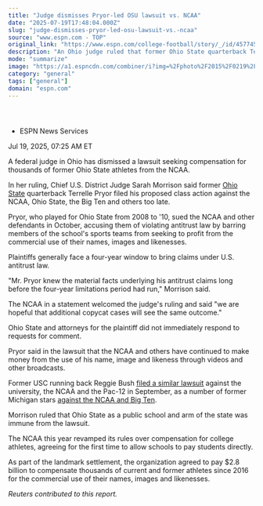 ```yaml
---
title: "Judge dismisses Pryor-led OSU lawsuit vs. NCAA"
date: "2025-07-19T17:48:04.000Z"
slug: "judge-dismisses-pryor-led-osu-lawsuit-vs.-ncaa"
source: "www.espn.com - TOP"
original_link: "https://www.espn.com/college-football/story/_/id/45774500/terrelle-pryor-led-lawsuit-vs-ncaa-dismissed-liness"
description: "An Ohio judge ruled that former Ohio State quarterback Terrelle Pryor filed his proposed class action against the NCAA, Ohio State and others too late."
mode: "summarize"
image: "https://a1.espncdn.com/combiner/i?img=%2Fphoto%2F2015%2F0219%2Fespn_u_pryor_d1_1296x729.jpg"
category: "general"
tags: ["general"]
domain: "espn.com"
---
```

<div id="readability-page-1" class="page"><section id="article-feed" data-behavior="author_overlay article_header_news_feed_item_meta article_legal_footer"><article data-id="45774500" data-behavior="story_scroll story_progress" data-src="/college-football/story/_/id/45774500/terrelle-pryor-led-lawsuit-vs-ncaa-dismissed-liness"><div><header></header><div><div><ul><li><p>ESPN News Services</p></li></ul><p><span>Jul 19, 2025, 07:25 AM ET</span></p></div><p>A federal judge in Ohio has dismissed a lawsuit seeking compensation for thousands of former Ohio State athletes from the NCAA.</p><p>In her ruling, Chief U.S. District Judge Sarah Morrison said former <a href="https://www.espn.com/college-football/team/_/id/194/ohio-state-buckeyes">Ohio State</a> quarterback Terrelle Pryor filed his proposed class action against the NCAA, Ohio State, the Big Ten and others too late.</p><p>Pryor, who played for Ohio State from 2008 to '10, sued the NCAA and other defendants in October, accusing them of violating antitrust law by barring members of the school's sports teams from seeking to profit from the commercial use of their names, images and likenesses.</p><p>Plaintiffs generally face a four-year window to bring claims under U.S. antitrust law.</p><p>"Mr. Pryor knew the material facts underlying his antitrust claims long before the four-year limitations period had run," Morrison said.</p><p>The NCAA in a statement welcomed the judge's ruling and said "we are hopeful that additional copycat cases will see the same outcome."</p><p>Ohio State and attorneys for the plaintiff did not immediately respond to requests for comment.</p><p>Pryor said in the lawsuit that the NCAA and others have continued to make money from the use of his name, image and likeness through videos and other broadcasts.</p><p>Former USC running back Reggie Bush <a href="https://www.espn.com/college-football/story/_/id/41402577/reggie-bush-sues-usc-pac-12-ncaa-nil-compensation">filed a similar lawsuit</a> against the university, the NCAA and the Pac-12 in September, as a number of former Michigan stars <a href="https://www.espn.com/college-football/story/_/id/41206661/ex-michigan-stars-file-50m-lawsuit-vs-ncaa-big-ten-network">against the NCAA and Big Ten</a>.</p><p>Morrison ruled that Ohio State as a public school and arm of the state was immune from the lawsuit.</p><p>The NCAA this year revamped its rules over compensation for college athletes, agreeing for the first time to allow schools to pay students directly.</p><p>As part of the landmark settlement, the organization agreed to pay $2.8 billion to compensate thousands of current and former athletes since 2016 for the commercial use of their names, images and likenesses.</p><p><em>Reuters contributed to this report.</em></p>
</div></div></article></section></div>